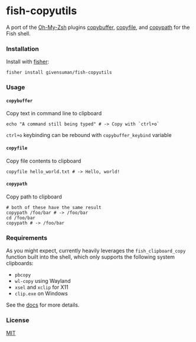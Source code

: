 # fish-copyutils

A port of the [Oh-My-Zsh](https://github.com/ohmyzsh/ohmyzsh) plugins [copybuffer](https://github.com/ohmyzsh/ohmyzsh/tree/master/plugins/copybuffer), [copyfile](https://github.com/ohmyzsh/ohmyzsh/tree/master/plugins/copyfile), and [copypath](https://github.com/ohmyzsh/ohmyzsh/tree/master/plugins/copypath) for the Fish shell.

### Installation

Install with [fisher](https://github.com/jorgebucaran/fisher):

```shell
fisher install givensuman/fish-copyutils
```

### Usage

#### `copybuffer`

Copy text in command line to clipboard

```shell
echo "A command still being typed" # -> Copy with `ctrl+o`
```

`ctrl+o` keybinding can be rebound with `copybuffer_keybind` variable

#### `copyfile`

Copy file contents to clipboard

```shell
copyfile hello_world.txt # -> Hello, world!
```

#### `copypath`

Copy path to clipboard

```shell
# both of these have the same result
copypath /foo/bar # -> /foo/bar
cd /foo/bar
copypath # -> /foo/bar
```

### Requirements

As you might expect, currently heavily leverages the `fish_clipboard_copy` function built into the shell, which only supports the following system clipboards:

- `pbcopy`
- `wl-copy` using Wayland
- `xsel` and `xclip` for X11
- `clip.exe` on Windows

See the [docs](https://fishshell.com/docs/current/cmds/fish_clipboard_copy.html) for more details.

### License

[MIT](../LICENSE)
